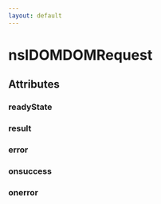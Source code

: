 ```yaml
---
layout: default
---
```


# nsIDOMDOMRequest #

## Attributes ##

### readyState ###

### result ###

### error ###

### onsuccess ###

### onerror ###
